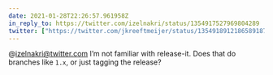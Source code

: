 ```yaml
---
date: 2021-01-28T22:26:57.961958Z
in_reply_to: https://twitter.com/izelnakri/status/1354917527969804289
twitter: ["https://twitter.com/jkreeftmeijer/status/1354918912186589187"]
---
```

@izelnakri@twitter.com I’m not familiar with release-it. Does that do branches like `1.x`, or just tagging the release?
